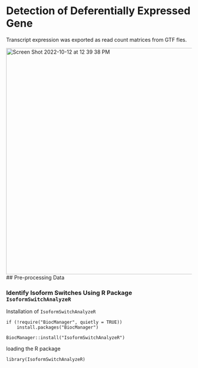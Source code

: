 # Detection of Deferentially Expressed Gene

Transcript expression was exported as read count matrices from GTF fles.

<img width="614" alt="Screen Shot 2022-10-12 at 12 39 38 PM" src="https://user-images.githubusercontent.com/100873921/195411249-f98bf2bf-0899-4d78-a310-adb43de7af2e.png">
## Pre-processing Data

### Identify Isoform Switches Using R Package `IsoformSwitchAnalyzeR`

Installation of `IsoformSwitchAnalyzeR`
```
if (!require("BiocManager", quietly = TRUE))
    install.packages("BiocManager")

BiocManager::install("IsoformSwitchAnalyzeR")
```
loading the R package
```{r}
library(IsoformSwitchAnalyzeR)
```
